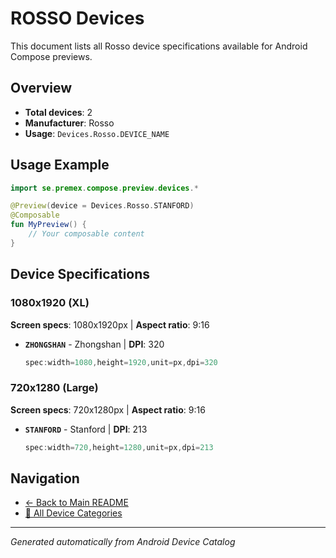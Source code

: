 # ROSSO Devices

This document lists all Rosso device specifications available for Android Compose previews.

## Overview

- **Total devices**: 2
- **Manufacturer**: Rosso
- **Usage**: `Devices.Rosso.DEVICE_NAME`

## Usage Example

```kotlin
import se.premex.compose.preview.devices.*

@Preview(device = Devices.Rosso.STANFORD)
@Composable
fun MyPreview() {
    // Your composable content
}
```

## Device Specifications

### 1080x1920 (XL)

**Screen specs**: 1080x1920px | **Aspect ratio**: 9:16

- **`ZHONGSHAN`** - Zhongshan | **DPI**: 320
  ```kotlin
  spec:width=1080,height=1920,unit=px,dpi=320
  ```

### 720x1280 (Large)

**Screen specs**: 720x1280px | **Aspect ratio**: 9:16

- **`STANFORD`** - Stanford | **DPI**: 213
  ```kotlin
  spec:width=720,height=1280,unit=px,dpi=213
  ```

## Navigation

- [← Back to Main README](../../README.md)
- [📱 All Device Categories](../README.md)

---
*Generated automatically from Android Device Catalog*
